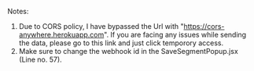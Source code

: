 Notes:

1. Due to CORS policy, I have bypassed the Url with "https://cors-anywhere.herokuapp.com". If you are facing any issues while sending the data, please go to this link and just click temporory access.
2. Make sure to change the webhook id in the SaveSegmentPopup.jsx (Line no. 57).
